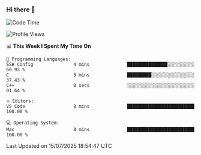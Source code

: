 ### Hi there 👋

<!--START_SECTION:waka-->
![Code Time](http://img.shields.io/badge/Code%20Time-1%2C137%20hrs%2036%20mins-blue)

![Profile Views](http://img.shields.io/badge/Profile%20Views-1-blue)

📊 **This Week I Spent My Time On** 

```text
💬 Programming Languages: 
SSH Config               4 mins              ███████████████░░░░░░░░░░   60.93 % 
C                        3 mins              █████████░░░░░░░░░░░░░░░░   37.43 % 
C++                      0 secs              ░░░░░░░░░░░░░░░░░░░░░░░░░   01.64 % 

🔥 Editors: 
VS Code                  8 mins              █████████████████████████   100.00 % 

💻 Operating System: 
Mac                      8 mins              █████████████████████████   100.00 % 
```


 Last Updated on 15/07/2025 18:54:47 UTC
<!--END_SECTION:waka-->

<!--
**JackeyHua-SJTU/JackeyHua-SJTU** is a ✨ _special_ ✨ repository because its `README.md` (this file) appears on your GitHub profile.

Here are some ideas to get you started:

- 🔭 I’m currently working on ...
- 🌱 I’m currently learning ...
- 👯 I’m looking to collaborate on ...
- 🤔 I’m looking for help with ...
- 💬 Ask me about ...
- 📫 How to reach me: ...
- 😄 Pronouns: ...
- ⚡ Fun fact: ...
-->
